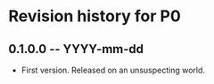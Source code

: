 # Revision history for P0

## 0.1.0.0 -- YYYY-mm-dd

* First version. Released on an unsuspecting world.
